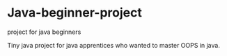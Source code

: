 # Java-beginner-project
project for java beginners

Tiny java project for java apprentices who wanted to master OOPS in java.
